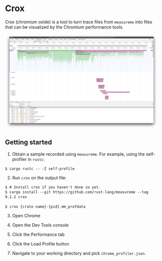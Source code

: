 # Crox

Crox (chromium oxide) is a tool to turn trace files from `measureme` into files that can be visualized by the Chromium performance tools.

![Sample image of Chrome Profiler displaying measureme data](../docs/assets/crox_sample.png)

## Getting started

1. Obtain a sample recorded using `measureme`.
For example, using the self-profiler in `rustc`:

```
$ cargo rustc -- -Z self-profile
```

2. Run `crox` on the output file:

```
$ # Install crox if you haven't done so yet.
$ cargo install --git https://github.com/rust-lang/measureme --tag 9.1.2 crox

$ crox {crate name}-{pid}.mm_profdata
```

3. Open Chrome

4. Open the Dev Tools console

5. Click the Performance tab

6. Click the Load Profile button

7. Navigate to your working directory and pick `chrome_profiler.json`.
